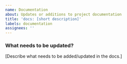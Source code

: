```yaml
---
name: Documentation
about: Updates or additions to project documentation
title: 'docs: [short description]'
labels: documentation
assignees: ''
---
```


### What needs to be updated?
[Describe what needs to be added/updated in the docs.]
